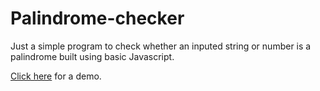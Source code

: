 # Palindrome-checker

<p>Just a simple program to check whether an inputed string or number is a palindrome built using basic Javascript.</p>
<p><a href="https://codepen.io/nootuff/full/eYJZKge" target="_blank">Click here</a> for a demo.</p>
